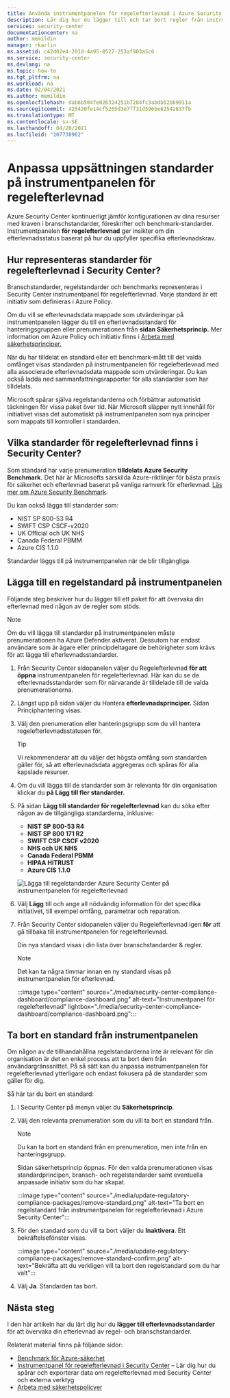 ```yaml
---
title: Använda instrumentpanelen för regelefterlevnad i Azure Security Center
description: Lär dig hur du lägger till och tar bort regler från instrumentpanelen för regelefterlevnad i Security Center
services: security-center
documentationcenter: na
author: memildin
manager: rkarlin
ms.assetid: c42d02e4-201d-4a95-8527-253af903a5c6
ms.service: security-center
ms.devlang: na
ms.topic: how-to
ms.tgt_pltfrm: na
ms.workload: na
ms.date: 02/04/2021
ms.author: memildin
ms.openlocfilehash: dab6b504fe026324251b7284fc3abdb52bb9911a
ms.sourcegitcommit: 425420fe14cf5265d3e7ff31d596be62542837fb
ms.translationtype: MT
ms.contentlocale: sv-SE
ms.lasthandoff: 04/20/2021
ms.locfileid: "107738962"
---
```

# <a name="customize-the-set-of-standards-in-your-regulatory-compliance-dashboard"></a>Anpassa uppsättningen standarder på instrumentpanelen för regelefterlevnad

Azure Security Center kontinuerligt jämför konfigurationen av dina resurser med kraven i branschstandarder, föreskrifter och benchmark-standarder. Instrumentpanelen **för regelefterlevnad** ger insikter om din efterlevnadsstatus baserat på hur du uppfyller specifika efterlevnadskrav.


## <a name="how-are-regulatory-compliance-standards-represented-in-security-center"></a>Hur representeras standarder för regelefterlevnad i Security Center?

Branschstandarder, regelstandarder och benchmarks representeras i Security Center instrumentpanel för regelefterlevnad. Varje standard är ett initiativ som definieras i Azure Policy.

Om du vill se efterlevnadsdata mappade som utvärderingar på instrumentpanelen lägger du till en efterlevnadsstandard för hanteringsgruppen eller prenumerationen från **sidan Säkerhetsprincip.** Mer information om Azure Policy och initiativ finns i [Arbeta med säkerhetsprinciper.](tutorial-security-policy.md)

När du har tilldelat en standard eller ett benchmark-mått till det valda omfånget visas standarden på instrumentpanelen för regelefterlevnad med alla associerade efterlevnadsdata mappade som utvärderingar. Du kan också ladda ned sammanfattningsrapporter för alla standarder som har tilldelats.

Microsoft spårar själva regelstandarderna och förbättrar automatiskt täckningen för vissa paket över tid. När Microsoft släpper nytt innehåll för initiativet visas det automatiskt på instrumentpanelen som nya principer som mappats till kontroller i standarden.


## <a name="what-regulatory-compliance-standards-are-available-in-security-center"></a>Vilka standarder för regelefterlevnad finns i Security Center?

Som standard har varje prenumeration **tilldelats Azure Security Benchmark.** Det här är Microsofts särskilda Azure-riktlinjer för bästa praxis för säkerhet och efterlevnad baserat på vanliga ramverk för efterlevnad. [Läs mer om Azure Security Benchmark](https://docs.microsoft.com/security/benchmark/azure/introduction).

Du kan också lägga till standarder som:

- NIST SP 800-53 R4
- SWIFT CSP CSCF-v2020
- UK Official och UK NHS
- Canada Federal PBMM
- Azure CIS 1.1.0

Standarder läggs till på instrumentpanelen när de blir tillgängliga.


## <a name="add-a-regulatory-standard-to-your-dashboard"></a>Lägga till en regelstandard på instrumentpanelen

Följande steg beskriver hur du lägger till ett paket för att övervaka din efterlevnad med någon av de regler som stöds.

> [!NOTE]
> Om du vill lägga till standarder på instrumentpanelen måste prenumerationen ha Azure Defender aktiverat. Dessutom har endast användare som är ägare eller principdeltagare de behörigheter som krävs för att lägga till efterlevnadsstandarder. 

1. Från Security Center sidopanelen väljer du Regelefterlevnad **för att öppna** instrumentpanelen för regelefterlevnad. Här kan du se de efterlevnadsstandarder som för närvarande är tilldelade till de valda prenumerationerna.   

1. Längst upp på sidan väljer du Hantera **efterlevnadsprinciper.** Sidan Principhantering visas.

1. Välj den prenumeration eller hanteringsgrupp som du vill hantera regelefterlevnadsstatusen för. 

    > [!TIP]
    > Vi rekommenderar att du väljer det högsta omfång som standarden gäller för, så att efterlevnadsdata aggregeras och spåras för alla kapslade resurser. 

1. Om du vill lägga till de standarder som är relevanta för din organisation klickar du **på Lägg till fler standarder.** 

1. På sidan **Lägg till standarder för regelefterlevnad** kan du söka efter någon av de tillgängliga standarderna, inklusive:

    - **NIST SP 800-53 R4**
    - **NIST SP 800 171 R2**
    - **SWIFT CSP CSCF v2020**
    - **NHS och UK NHS**
    - **Canada Federal PBMM**
    - **HIPAA HITRUST**
    - **Azure CIS 1.1.0**
    
    ![Lägga till regelstandarder Azure Security Center på instrumentpanelen för regelefterlevnad](./media/update-regulatory-compliance-packages/dynamic-regulatory-compliance-additional-standards.png)

1. Välj **Lägg** till och ange all nödvändig information för det specifika initiativet, till exempel omfång, parametrar och reparation.

1. Från Security Center sidopanelen väljer du Regelefterlevnad igen **för** att gå tillbaka till instrumentpanelen för regelefterlevnad.

    Din nya standard visas i din lista över branschstandarder & regler. 

    > [!NOTE]
    > Det kan ta några timmar innan en ny standard visas på instrumentpanelen för efterlevnad.

    :::image type="content" source="./media/security-center-compliance-dashboard/compliance-dashboard.png" alt-text="Instrumentpanel för regelefterlevnad" lightbox="./media/security-center-compliance-dashboard/compliance-dashboard.png":::

## <a name="remove-a-standard-from-your-dashboard"></a>Ta bort en standard från instrumentpanelen

Om någon av de tillhandahållna regelstandarderna inte är relevant för din organisation är det en enkel process att ta bort dem från användargränssnittet. På så sätt kan du anpassa instrumentpanelen för regelefterlevnad ytterligare och endast fokusera på de standarder som gäller för dig.

Så här tar du bort en standard:

1. I Security Center på menyn väljer du **Säkerhetsprincip**.

1. Välj den relevanta prenumeration som du vill ta bort en standard från.

    > [!NOTE]
    > Du kan ta bort en standard från en prenumeration, men inte från en hanteringsgrupp. 

    Sidan säkerhetsprincip öppnas. För den valda prenumerationen visas standardprincipen, bransch- och regelstandarder samt eventuella anpassade initiativ som du har skapat.

    :::image type="content" source="./media/update-regulatory-compliance-packages/remove-standard.png" alt-text="Ta bort en regelstandard från instrumentpanelen för regelefterlevnad i Azure Security Center":::

1. För den standard som du vill ta bort väljer du **Inaktivera**. Ett bekräftelsefönster visas.

    :::image type="content" source="./media/update-regulatory-compliance-packages/remove-standard-confirm.png" alt-text="Bekräfta att du verkligen vill ta bort den regelstandard som du har valt":::

1. Välj **Ja**. Standarden tas bort. 


## <a name="next-steps"></a>Nästa steg

I den här artikeln har du lärt dig hur du **lägger till efterlevnadsstandarder** för att övervaka din efterlevnad av regel- och branschstandarder.

Relaterat material finns på följande sidor:

- [Benchmark för Azure-säkerhet](https://docs.microsoft.com/security/benchmark/azure/introduction)
- [Instrumentpanel för regelefterlevnad i Security Center](security-center-compliance-dashboard.md) – Lär dig hur du spårar och exporterar data om regelefterlevnad med Security Center och externa verktyg
- [Arbeta med säkerhetspolicyer](tutorial-security-policy.md)